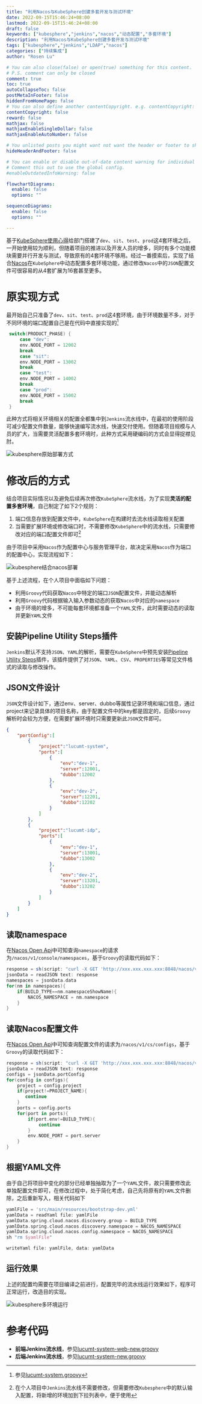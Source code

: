 ```yaml
---
title: "利用Nacos与KubeSphere创建多套开发与测试环境"
date: 2022-09-15T15:46:24+08:00
lastmod: 2022-09-15T15:46:24+08:00
draft: false
keywords: ["kubesphere","jenkins","nacos","动态配置","多套环境"]
description: "利用Nacos与KubeSphere创建多套开发与测试环境"
tags: ["kubesphere","jenkins","LDAP","nacos"]
categories: ["持续集成"]
author: "Rosen Lu"

# You can also close(false) or open(true) something for this content.
# P.S. comment can only be closed
comment: true
toc: true
autoCollapseToc: false
postMetaInFooter: false
hiddenFromHomePage: false
# You can also define another contentCopyright. e.g. contentCopyright: "This is another copyright."
contentCopyright: false
reward: false
mathjax: false
mathjaxEnableSingleDollar: false
mathjaxEnableAutoNumber: false

# You unlisted posts you might want not want the header or footer to show
hideHeaderAndFooter: false

# You can enable or disable out-of-date content warning for individual post.
# Comment this out to use the global config.
#enableOutdatedInfoWarning: false

flowchartDiagrams:
  enable: false
  options: ""

sequenceDiagrams: 
  enable: false
  options: ""

---
```


基于[KubeSphere使用心得](/post/devops/share-experiences-for-using-kubesphere/)给部门搭建了`dev`、`sit`、`test`、`prod`这4套环境之后，一开始使用较为顺利，但随着项目的推进以及开发人员的增多，同时有多个功能模块需要并行开发与测试，导致原有的4套环境不够用。经过一番摸索后，实现了结合[Nacos](https://nacos.io/zh-cn/docs/what-is-nacos.html)在`KubeSphere`中动态配置多套环境功能，通过修改`Nacos`中的`JSON`配置文件可很容易的从4套扩展为16套甚至更多。

<!--more-->

# 原实现方式

最开始自己只准备了`dev`、`sit`、`test`、`prod`这4套环境，由于环境数量不多，对于不同环境的端口配置自己是在代码中直接实现的[^1]

```groovy
 switch(PRODUCT_PHASE) {
     case "dev":
     env.NODE_PORT = 12002
     break
     case "sit":
     env.NODE_PORT = 13002
     break
     case "test":
     env.NODE_PORT = 14002
     break
     case "prod":
     env.NODE_PORT = 15002
     break
 }
```

此种方式将相关环境相关的配置全都集中到`Jenkins`流水线中，在最初的使用阶段可减少配置文件数量，能够快速编写流水线，快速交付使用。但随着项目规模与人员的扩大，当需要灵活配置多套环境时，此种方式采用硬编码的方式会显得捉襟见肘。

![kubesphere原始部署方式](/blog_img/devops/using-nacos-and-kubesphere-to-create-multiple-environments/kubesphere-build-without-nacos-config.png "kubesphere原始部署方式") 

# 修改后的方式

结合项目实际情况以及避免后续再次修改`KubeSphere`流水线，为了实现**灵活的配置多套环境**，自己制定了如下2个规则：

1. 端口信息存放到配置文件中，`KubeSphere`在构建时去流水线读取相关配置
2. 当需要扩展环境或修改端口时，不需要修改`KubeSphere`中的流水线，只需要修改对应的端口配置文件即可[^2]

由于项目中采用`Nacos`作为配置中心与服务管理平台，故决定采用`Nacos`作为端口的配置中心，实现流程如下：

![kubesphere结合nacos部署](/blog_img/devops/using-nacos-and-kubesphere-to-create-multiple-environments/kubesphere-build-with-nacos-config.png "kubesphere结合nacos部署") 

基于上述流程，在个人项目中面临如下问题：

* 利用`Groovy`代码获取`Nacos`中特定的端口`JSON`配置文件，并能动态解析
* 利用`Groovy`代码根据输入输入参数动态的获取`Nacos`中对应的`namespace`
* 由于环境的增多，不可能每套环境都准备一个`YAML`文件，此时需要动态的读取并更新`YAML`文件

## 安装Pipeline Utility Steps插件

`Jenkins`默认不支持`JSON`、`YAML`的解析，需要在`KubeSphere`中预先安装[Pipeline Utility Steps](https://www.jenkins.io/doc/pipeline/steps/pipeline-utility-steps/)插件，该插件提供了对`JSON`、`YAML`、`CSV`、`PROPERTIES`等常见文件格式的读取与修改操作。

## JSON文件设计

`JSON`文件设计如下，通过env、server、dubbo等属性记录环境和端口信息，通过project来记录具体的项目名称，由于配置文件中的key都是固定的，后续`Groovy`解析时会较为方便，在需要扩展环境时只需要更新此`JSON`文件即可。

```json
{
    "portConfig":[
        {
            "project":"lucumt-system",
            "ports":[
                {
                    "env":"dev-1",
                    "server":12001,
                    "dubbo":12002
                },
                {
                    "env":"dev-2",
                    "server":12201,
                    "dubbo":12202
                }
            ]
        },
        {
            "project":"lucumt-idp",
            "ports":[
                {
                    "env":"dev-1",
                    "server":13001,
                    "dubbo":13002
                },
                {
                    "env":"dev-2",
                    "server":13201,
                    "dubbo":13202
                }
            ]
        }
    ]
}
```

## 读取namespace

在[Nacos Open Api](https://nacos.io/zh-cn/docs/open-api.html)中可知查询`namespace`的请求为`/nacos/v1/console/namespaces`，基于`Groovy`的读取代码如下：

```groovy
response = sh(script: "curl -X GET 'http://xxx.xxx.xxx.xxx:8848/nacos/v1/console/namespaces'", returnStdout: true)
jsonData = readJSON text: response
namespaces = jsonData.data
for(nm in namespaces){
    if(BUILD_TYPE==nm.namespaceShowName){
        NACOS_NAMESPACE = nm.namespace
    }
}
```



## 读取Nacos配置文件

在[Nacos Open Api](https://nacos.io/zh-cn/docs/open-api.html)中可知查询配置文件的请求为`/nacos/v1/cs/configs`，基于`Groovy`的读取代码如下：

```groovy
response = sh(script: "curl -X GET 'http://xxx.xxx.xxx.xxx:8848/nacos/v1/cs/configs?dataId=idp-custom-config.json&group=idp-custom-config&tenant=0f894ca6-4231-43dd-b9f3-960c02ad20fa'", returnStdout: true)
jsonData = readJSON text: response
configs = jsonData.portConfig
for(config in configs){
    project = config.project
    if(project!=PROJECT_NAME){
       continue
    }
    ports = config.ports
    for(port in ports){
        if(port.env!=BUILD_TYPE){
            continue
        }
        env.NODE_PORT = port.server
	}
}
```

## 根据YAML文件

由于自己将项目中变化的部分已经单独抽取为了一个`YAML`文件，故只需要修改此单独配置文件即可，在修改过程中，处于简化考虑，自己先将原有的`YAML`文件删除，之后重新写入，相关代码如下

```groovy
yamlFile = 'src/main/resources/bootstrap-dev.yml'
yamlData = readYaml file: yamlFile
yamlData.spring.cloud.nacos.discovery.group = BUILD_TYPE
yamlData.spring.cloud.nacos.discovery.namespace = NACOS_NAMESPACE
yamlData.spring.cloud.nacos.config.namespace = NACOS_NAMESPACE
sh "rm $yamlFile"

writeYaml file: yamlFile, data: yamlData
```

## 运行效果

上述的配置均需要在项目编译之前进行，配置完毕的流水线运行效果如下，程序可正常运行，改造目的实现。

![kubesphere多环境运行](/blog_img/devops/using-nacos-and-kubesphere-to-create-multiple-environments/kubesphere-build-with-multiplep-environments.png "kubesphere多环境运行") 

# 参考代码

* **前端Jenkins流水线**，参见[lucumt-system-web-new.groovy](https://github.com/lucumt/myrepository/blob/master/jenkins/lucumt-system-web-new.groovy)
* **后端Jenkins流水线**，参见[lucumt-system-new.groovy](https://github.com/lucumt/myrepository/blob/master/jenkins/lucumt-system-new.groovy)

[^1]: 参见[lucumt-system.groovy](https://github.com/lucumt/myrepository/blob/master/jenkins/lucumt-system.groovy)
[^2]:  在个人项目中`Jenkins`流水线不需要修改，但需要修改`Kubesphere`中的默认输入配置，将新增的环境加到下拉列表中，便于使用